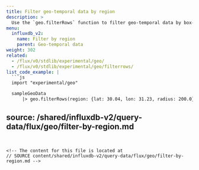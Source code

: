 ```yaml
---
title: Filter geo-temporal data by region
description: >
  Use the `geo.filterRows` function to filter geo-temporal data by box-shaped, circular, or polygonal geographic regions.
menu:
  influxdb_v2:
    name: Filter by region
    parent: Geo-temporal data
weight: 302
related:
  - /flux/v0/stdlib/experimental/geo/
  - /flux/v0/stdlib/experimental/geo/filterrows/
list_code_example: |
  ```js
  import "experimental/geo"

  sampleGeoData
      |> geo.filterRows(region: {lat: 30.04, lon: 31.23, radius: 200.0}, strict: true)
  ```
source: /shared/influxdb-v2/query-data/flux/geo/filter-by-region.md
---
```


<!-- The content for this file is located at
// SOURCE content/shared/influxdb-v2/query-data/flux/geo/filter-by-region.md -->
